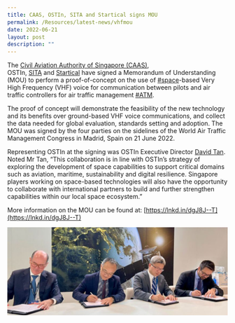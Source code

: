 ```yaml
---
title: CAAS, OSTIn, SITA and Startical signs MOU
permalink: /Resources/latest-news/vhfmou
date: 2022-06-21
layout: post
description: ""
---
```

The [Civil Aviation Authority of Singapore (CAAS)](https://www.linkedin.com/in/ACoAADa9R2sB35XOYSFhsRve8sOsg-oHolVj244), OSTIn, [SITA](https://www.linkedin.com/company/sita/) and [Startical](https://www.linkedin.com/company/startical/) have signed a Memorandum of Understanding (MOU) to perform a proof-of-concept on the use of [#space](https://www.linkedin.com/feed/hashtag/?keywords=space&highlightedUpdateUrns=urn%3Ali%3Aactivity%3A6945356157586653184)\-based Very High Frequency (VHF) voice for communication between pilots and air traffic controllers for air traffic management [#ATM](https://www.linkedin.com/feed/hashtag/?keywords=atm&highlightedUpdateUrns=urn%3Ali%3Aactivity%3A6945356157586653184).  
  
The proof of concept will demonstrate the feasibility of the new technology and its benefits over ground-based VHF voice communications, and collect the data needed for global evaluation, standards setting and adoption. The MOU was signed by the four parties on the sidelines of the World Air Traffic Management Congress in Madrid, Spain on 21 June 2022.  
  
Representing OSTIn at the signing was OSTIn Executive Director [David Tan](https://www.linkedin.com/in/ACoAAAYQza8Bfu9F-9R6pdbxl8KW7a0LEhZIYGk). Noted Mr Tan, “This collaboration is in line with OSTIn’s strategy of exploring the development of space capabilities to support critical domains such as aviation, maritime, sustainability and digital resilience. Singapore players working on space-based technologies will also have the opportunity to collaborate with international partners to build and further strengthen capabilities within our local space ecosystem.”  
  
More information on the MOU can be found at: [https://lnkd.in/dgJ8J--T](https://lnkd.in/dgJ8J--T)

![CAASMOU](/images/Social%20Media%20Photos/CAAS%20OSTIn%20MOU.png)
